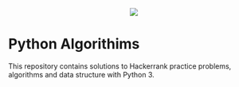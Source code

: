 <p align="center"><a href="https://www.hackerrank.com/ribeirorafaelma1"><img src="https://www.educative.io/cdn-cgi/image/f=auto,fit=cover,w=600/v2api/collection/10370001/5474278013140992/image/5632924432990208" ></a></p>

# Python Algorithims

This repository contains solutions to Hackerrank practice problems, algorithms and data structure with Python 3.

